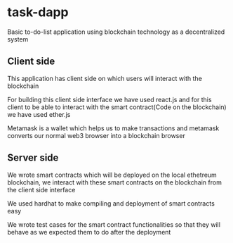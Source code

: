 # task-dapp
Basic to-do-list application using blockchain technology as a decentralized system



## Client side 

This application has client side on which users will interact with the blockchain

For building this client side interface we have used react.js and for this client to be able to interact with the smart contract(Code on the blockchain) we have used ether.js

Metamask is a wallet which helps us to make transactions and metamask converts our normal web3 browser into a blockchain browser




## Server side 

We wrote smart contracts which will be deployed on the local ethetreum blockchain, we interact with these smart contracts on the blockchain from the client side interface

We used hardhat to make compiling and deployment of smart contracts easy

We wrote test cases for the smart contract functionalities so that they will behave as we expected them to do after the deployment






